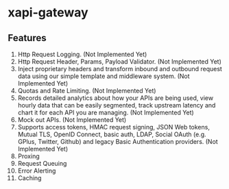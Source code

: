 # xapi-gateway

## Features
1. Http Request Logging. (Not Implemented Yet)
2. Http Request Header, Params, Payload Validator. (Not Implemented Yet)
3. Inject proprietary headers and transform inbound and outbound request data using our simple template and middleware system. (Not Implemented Yet)
4. Quotas and Rate Limiting. (Not Implemented Yet)
5. Records detailed analytics about how your APIs are being used, view hourly data that can be easily segmented, track upstream latency and chart it for each API you are managing. (Not Implemented Yet)
6. Mock out APIs. (Not Implemented Yet)
7. Supports access tokens, HMAC request signing, JSON Web tokens, Mutual TLS, OpenID Connect, basic auth, LDAP, Social OAuth (e.g. GPlus, Twitter, Github) and legacy Basic Authentication providers. (Not Implemented Yet)
8. Proxing
9. Request Queuing
10. Error Alerting
11. Caching
